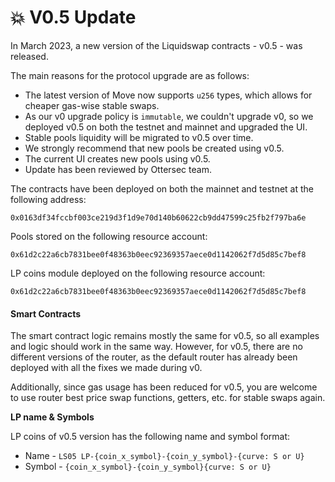 # 💥 V0.5 Update

In March 2023, a new version of the Liquidswap contracts - v0.5 - was released.

The main reasons for the protocol upgrade are as follows:

* The latest version of Move now supports `u256` types, which allows for cheaper gas-wise stable swaps.
* As our v0 upgrade policy is `immutable`, we couldn't upgrade v0, so we deployed v0.5 on both the testnet and mainnet and upgraded the UI.
* Stable pools liquidity will be migrated to v0.5 over time.
* We strongly recommend that new pools be created using v0.5.
* The current UI creates new pools using v0.5.
* Update has been reviewed by Ottersec team.

The contracts have been deployed on both the mainnet and testnet at the following address:

```
0x0163df34fccbf003ce219d3f1d9e70d140b60622cb9dd47599c25fb2f797ba6e
```

Pools stored on the following resource account:

```
0x61d2c22a6cb7831bee0f48363b0eec92369357aece0d1142062f7d5d85c7bef8
```

LP coins module deployed on the following resource account:

```
0x61d2c22a6cb7831bee0f48363b0eec92369357aece0d1142062f7d5d85c7bef8
```

#### Smart Contracts

The smart contract logic remains mostly the same for v0.5, so all examples and logic should work in the same way. However, for v0.5, there are no different versions of the router, as the default router has already been deployed with all the fixes we made during v0.

Additionally, since gas usage has been reduced  for v0.5, you are welcome to use router best price swap functions, getters, etc. for stable swaps again.

**LP name & Symbols**

LP coins of v0.5 version has the following name and symbol format:

* Name - `LS05 LP-{coin_x_symbol}-{coin_y_symbol}-{curve: S or U}`
* Symbol - `{coin_x_symbol}-{coin_y_symbol}{curve: S or U}`
